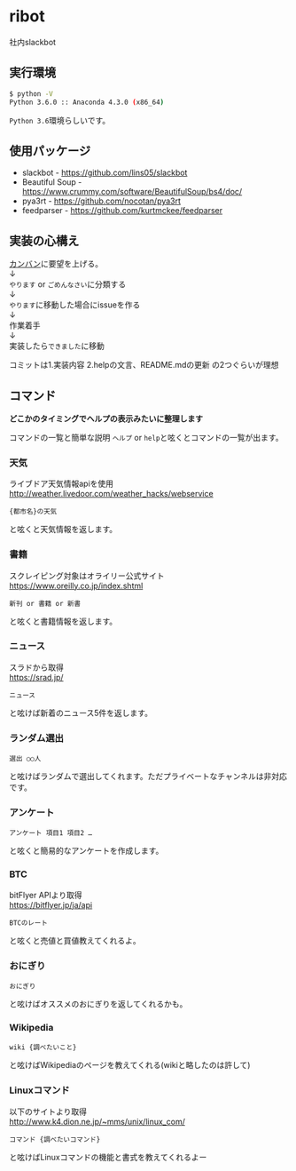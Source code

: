 # ribot
社内slackbot
## 実行環境
```bash
$ python -V
Python 3.6.0 :: Anaconda 4.3.0 (x86_64)
```
`Python 3.6`環境らしいです。

## 使用パッケージ
- slackbot - https://github.com/lins05/slackbot  
- Beautiful Soup - https://www.crummy.com/software/BeautifulSoup/bs4/doc/
- pya3rt - https://github.com/nocotan/pya3rt
- feedparser - https://github.com/kurtmckee/feedparser

## 実装の心構え
[カンバン](https://github.com/urchin-hat/ribot/projects/1)に要望を上げる。  
↓  
`やります` or `ごめんなさい`に分類する  
↓  
`やります`に移動した場合にissueを作る  
↓  
作業着手    
↓  
実装したら`できました`に移動

コミットは1.実装内容 2.helpの文言、README.mdの更新 の2つぐらいが理想

## コマンド
**どこかのタイミングでヘルプの表示みたいに整理します**

コマンドの一覧と簡単な説明
`ヘルプ` or `help`と呟くとコマンドの一覧が出ます。

### 天気
ライブドア天気情報apiを使用  
http://weather.livedoor.com/weather_hacks/webservice
```
{都市名}の天気
```
と呟くと天気情報を返します。

### 書籍
スクレイピング対象はオライリー公式サイト  
https://www.oreilly.co.jp/index.shtml
```
新刊 or 書籍 or 新書
```
と呟くと書籍情報を返します。

### ニュース
スラドから取得  
https://srad.jp/
```
ニュース
```
と呟けば新着のニュース5件を返します。

### ランダム選出
```
選出 ○○人
```
と呟けばランダムで選出してくれます。ただプライベートなチャンネルは非対応です。

### アンケート
```
アンケート 項目1 項目2 …
```
と呟くと簡易的なアンケートを作成します。

### BTC
bitFlyer APIより取得  
https://bitflyer.jp/ja/api
```
BTCのレート
```
と呟くと売値と買値教えてくれるよ。

### おにぎり
```
おにぎり
```
と呟けばオススメのおにぎりを返してくれるかも。

### Wikipedia
```
wiki {調べたいこと}
```
と呟けばWikipediaのページを教えてくれる(wikiと略したのは許して)

### Linuxコマンド
以下のサイトより取得  
http://www.k4.dion.ne.jp/~mms/unix/linux_com/
```
コマンド {調べたいコマンド}
```
と呟けばLinuxコマンドの機能と書式を教えてくれるよー
